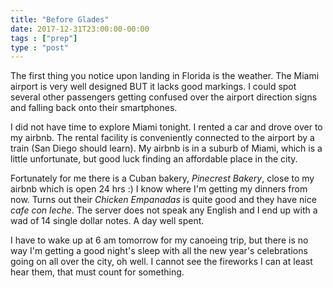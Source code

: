 ```yaml
---
title: "Before Glades"
date: 2017-12-31T23:00:00-00:00
tags : ["prep"]
type : "post"
---
```


The first thing you notice upon landing in Florida is the weather. The Miami airport is very well designed BUT it lacks good markings. I could spot several other passengers getting confused over the airport direction signs and falling back onto their smartphones.

I did not have time to explore Miami tonight. I rented a car and drove over to my airbnb. The rental facility is conveniently connected to the airport by a train (San Diego should learn). My airbnb is in a suburb of Miami, which is a little unfortunate, but good luck finding an affordable place in the city.

Fortunately for me there is a Cuban bakery, _Pinecrest Bakery_, close to my airbnb which is open 24 hrs :) I know where I'm getting my dinners from now. Turns out their *Chicken Empanadas* is quite good and they have nice _cafe con leche_. The server does not speak any English and I end up with a wad of 14 single dollar notes. A day well spent.

I have to wake up at 6 am tomorrow for my canoeing trip, but there is no way I'm getting a good night's sleep with all the new year's celebrations going on all over the city, oh well. I cannot see the fireworks I can at least hear them, that must count for something.